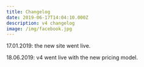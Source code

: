 ```yaml
---
title: Changelog
date: 2019-06-17T14:04:10.000Z
description: v4 changelog
image: /img/facebook.jpg
---
```

17.01.2019: the new site went live.

18.06.2019: v4 went live with the new pricing model.
